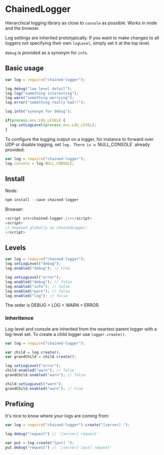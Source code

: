 # ChainedLogger

Hierarchical logging library as close to `console` as possible. Works in node and the browser.

Log settings are inherited prototypically. If you want to make changes to all loggers not specifying their own `logLevel`, simply set it at the top level.

`debug` is provided as a synonym for `info`.

## Basic usage

```javascript
var log = require("chained-logger");

log.debug("low level detail");
log.log("something interesting");
log.warn("something worrying");
log.error("something really bad!!");

log.info("synonym for debug");

if(process.env.LOG_LEVEL) {
  log.setLogLevel(process.env.LOG_LEVEL);
}
```

To configure the logging output on a logger, for instance to forward over UDP or disable logging, set `log. There is a `NULL_CONSOLE` already provided:

```javascript
var log = require("chained-logger");
log.console = log.NULL_CONSOLE;
```

## Install

Node:

```javascript
npm install --save chained-logger
```

Browser:

```javascript
<script src=chained-logger.js></script>
<script>
// exposed globally as chainedLogger;
</script>
```

## Levels

```javascript
var log = require("chained-logger");
log.setLogLevel("debug");
log.enabled("debug"); // true

log.setLogLevel("error");
log.enabled("debug"); // false
log.enabled("info"); // false
log.enabled("warn"); // false
log.enabled("log"); // false
```

The order is DEBUG < LOG < WARN < ERROR.

### Inheritence

Log-level and console are inherited from the neartest parent logger with a log-level set. To create a child logger use `logger.create()`.

```javascript
var log = require("chained-logger");

var child = log.create();
var grandChild = child.create();

log.setLogLevel("error");
child.enabled("warn"); // false
grandChild.enabled("warn"); // false

child.setLogLevel("warn"); 
grandChild.enabled("warn"); // true
```

## Prefixing

It's nice to know where your logs are coming from:

```javascript
var log = require("chained-logger").create("[server] ");

log.debug("request") // '[server] request'

var put = log.create("[put] ");
put.debug("request") // '[server] [put] request'
```
